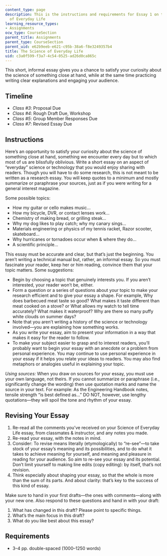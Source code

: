 ```yaml
---
content_type: page
description: This is the instructions and requirements for Essay 1 on the Science
  of Everyday Life
learning_resource_types:
- Assignments
ocw_type: CourseSection
parent_title: Assignments
parent_type: CourseSection
parent_uid: e62b9eeb-e621-c95b-38a6-f8e3249357b4
title: The Science of Everyday Life
uid: c3a0f599-f3a7-4c54-0525-ad26d0ca865c
---
```


This short, informal essay gives you a chance to satisfy your curiosity about the science of something close at hand, while at the same time practicing writing clear explanations and engaging your audience.

Timeline
--------

*   _Class #3_: Proposal Due
*   _Class #4_: Rough Draft Due, Workshop
*   _Class #5_: Group Member Responses Due
*   _Class #7_: Revised Essay Due

Instructions
------------

Here’s an opportunity to satisfy your curiosity about the science of something close at hand, something we encounter every day but to which most of us are blissfully oblivious. Write a short essay on an aspect of “everyday” science or technology that you would enjoy sharing with readers. Though you will have to do some research, this is not meant to be written as a research essay. You will keep quotes to a minimum and mostly summarize or paraphrase your sources, just as if you were writing for a general interest magazine.

Some possible topics:

*   How my guitar or cello makes music...
*   How my bicycle, DVR, or contact lenses work...
*   Chemistry of making bread, or grilling steak...
*   Why my dog likes to play catch; why my canary sings...
*   Materials engineering or physics of my tennis racket, Razor scooter, skateboard...
*   Why hurricanes or tornadoes occur when & where they do...
*   A scientific principle...

This essay must be accurate and clear, but that’s just the beginning. You aren’t writing a technical manual but, rather, an informal essay. So you must fascinate your reader, keep her or him reading, convince them that your topic matters. Some suggestions:

*   Begin by choosing a topic that genuinely interests you. If you aren’t interested, your reader won’t be, either.
*   Form a question or a series of questions about your topic to make your research efficient and to give your essay a shape. For example, Why does barbecued meat taste so good? What makes it taste different than meat cooked on a stove? or What allows my watch to tell time accurately? What makes it waterproof? Why are there so many puffy white clouds on summer days?
*   Note that you aren’t writing a history of the science or technology involved—you are explaining how something works.
*   As you write your essay, aim to present your information in a way that makes it easy for the reader to follow.
*   To make your subject easier to grasp and to interest readers, you’ll probably want to begin your essay with an anecdote or a problem from personal experience. You may continue to use personal experience in your essay if it helps you relate your ideas to readers. You may also find metaphors or analogies useful in explaining your topic.

_Using sources:_ When you draw on sources for your essay, you must use your own language, not theirs. If you cannot summarize or paraphrase (i.e., significantly change the wording) then use quotation marks and name the source in your text. For example: As the Engineering Handbook notes, tensile strength “is best defined as...” DO NOT, however, use lengthy quotations—they will spoil the tone and rhythm of your essay.

Revising Your Essay
-------------------

1.  Re-read all the comments you’ve received on your Science of Everyday Life essay, from classmates & instructor, and any notes you made.
2.  Re-read your essay, with the notes in mind.
3.  Consider: To revise means literally (etymologically) to “re-see”—to take stock of your essay’s meaning and its possibilities, and to do what it takes to achieve meaning for yourself, and meaning and pleasure in reading for your audience. So aim to re-see your essay and its potential. Don’t limit yourself to making line edits (copy editing): by itself, that’s not revision.
4.  Think especially about shaping your essay, so that the whole is more than the sum of its parts. And about clarity: that’s key to the success of this kind of essay.

Make sure to hand in your first drafts—the ones with comments—along with your new one. Also respond to these questions and hand in with your draft:

1.  What has changed in this draft? Please point to specific things.
2.  What’s the main focus in this draft?
3.  What do you like best about this essay?

Requirements
------------

*   3–4 pp. double-spaced (1000–1250 words)